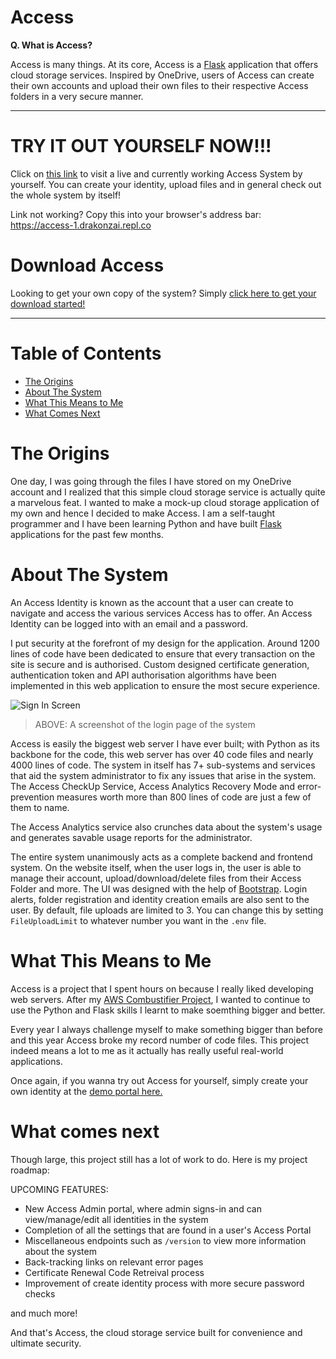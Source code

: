 # Access

**Q. What is Access?**

Access is many things. At its core, Access is a [Flask](https://flask.palletsprojects.com/en/1.1.x/) application that offers cloud storage services. Inspired by OneDrive, users of Access can create their own accounts and upload their own files to their respective Access folders in a very secure manner.

---

# TRY IT OUT YOURSELF NOW!!!

Click on [this link](https://access-1.drakonzai.repl.co) to visit a live and currently working Access System by yourself. You can create your identity, upload files and in general check out the whole system by itself!

Link not working? Copy this into your browser's address bar: https://access-1.drakonzai.repl.co

# Download Access

Looking to get your own copy of the system? Simply [click here to get your download started!](http://gg.gg/AccessDownload)

---

# Table of Contents

- [The Origins](#the-origins)
- [About The System](#about-the-system)
- [What This Means to Me](#what-this-means-to-me)
- [What Comes Next](#what-comes-next)

# The Origins

One day, I was going through the files I have stored on my OneDrive account and I realized that this simple cloud storage service is actually quite a marvelous feat. I wanted to make a mock-up cloud storage application of my own and hence I decided to make Access. I am a self-taught programmer and I have been learning Python and have built [Flask](https://flask.palletsprojects.com/en/2.1.x/) applications for the past few months.

# About The System

An Access Identity is known as the account that a user can create to navigate and access the various services Access has to offer. An Access Identity can be logged into with an email and a password.

I put security at the forefront of my design for the application. Around 1200 lines of code have been dedicated to ensure that every transaction on the site is secure and is authorised. Custom designed certificate generation, authentication token and API authorisation algorithms have been implemented in this web application to ensure the most secure experience.

![Sign In Screen](/img/signinScreen.png)

> ABOVE: A screenshot of the login page of the system

Access is easily the biggest web server I have ever built; with Python as its backbone for the code, this web server has over 40 code files and nearly 4000 lines of code. The system in itself has 7+ sub-systems and services that aid the system administrator to fix any issues that arise in the system. The Access CheckUp Service, Access Analytics Recovery Mode and error-prevention measures worth more than 800 lines of code are just a few of them to name. 

The Access Analytics service also crunches data about the system's usage and generates savable usage reports for the administrator.

The entire system unanimously acts as a complete backend and frontend system. On the website itself, when the user logs in, the user is able to manage their account, upload/download/delete files from their Access Folder and more. The UI was designed with the help of [Bootstrap](https://getbootstrap.com). Login alerts, folder registration and identity creation emails are also sent to the user. By default, file uploads are limited to 3. You can change this by setting `FileUploadLimit` to whatever number you want in the `.env` file.

# What This Means to Me

Access is a project that I spent hours on because I really liked developing web servers. After my [AWS Combustifier Project](https://prakhar896.github.io/Combustifier), I wanted to continue to use the Python and Flask skills I learnt to make soemthing bigger and better.

Every year I always challenge myself to make something bigger than before and this year Access broke my record number of code files. This project indeed means a lot to me as it actually has really useful real-world applications.

Once again, if you wanna try out Access for yourself, simply create your own identity at the [demo portal here.](https://access-1.drakonzai.repl.co)

# What comes next

Though large, this project still has a lot of work to do. Here is my project roadmap:

UPCOMING FEATURES:

- New Access Admin portal, where admin signs-in and can view/manage/edit all identities in the system
- Completion of all the settings that are found in a user's Access Portal
- Miscellaneous endpoints such as `/version` to view more information about the system
- Back-tracking links on relevant error pages
- Certificate Renewal Code Retreival process
- Improvement of create identity process with more secure password checks

and much more!

And that's Access, the cloud storage service built for convenience and ultimate security.

<script src="http://code.jquery.com/jquery-1.4.2.min.js"></script> <script> var x = document.getElementsByClassName("site-footer-credits"); setTimeout(() => { x[0].remove(); }, 10); </script>
